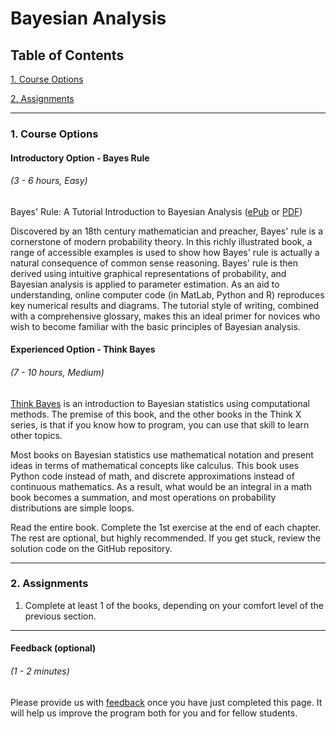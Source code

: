 # Bayesian Analysis

## Table of Contents
[1. Course Options](#section-a)

[2. Assignments](#section-b)

---

### <a name="section-a"></a>1. Course Options

#### Introductory Option - Bayes Rule
###### (3 - 6 hours, Easy)

Bayes' Rule: A Tutorial Introduction to Bayesian Analysis ([ePub](https://s3.amazonaws.com/ds-foundations/resources/bayesrule.epub) or [PDF](https://s3.amazonaws.com/ds-foundations/resources/bayesrule.pdf))

Discovered by an 18th century mathematician and preacher, Bayes' rule is a cornerstone of modern probability theory. In this richly illustrated book, a range of accessible examples is used to show how Bayes' rule is actually a natural consequence of common sense reasoning. Bayes' rule is then derived using intuitive graphical representations of probability, and Bayesian analysis is applied to parameter estimation. As an aid to understanding, online computer code (in MatLab, Python and R) reproduces key numerical results and diagrams. The tutorial style of writing, combined with a comprehensive glossary, makes this an ideal primer for novices who wish to become familiar with the basic principles of Bayesian analysis.

#### Experienced Option - Think Bayes
###### (7 - 10 hours, Medium)

[Think Bayes](http://greenteapress.com/wp/think-bayes/) is an introduction to Bayesian statistics using computational methods. The premise of this book, and the other books in the Think X series, is that if you know how to program, you can use that skill to learn other topics.

Most books on Bayesian statistics use mathematical notation and present ideas in terms of mathematical concepts like calculus. This book uses Python code instead of math, and discrete approximations instead of continuous mathematics. As a result, what would be an integral in a math book becomes a summation, and most operations on probability distributions are simple loops.

Read the entire book. Complete the 1st exercise at the end of each chapter. The rest are optional, but highly recommended. If you get stuck, review the solution code on the GitHub repository.

---

### <a name="section-b"></a>2. Assignments

1. Complete at least 1 of the books, depending on your comfort level of the previous section.

---

#### Feedback (optional)
###### (1 - 2 minutes)

Please provide us with [feedback](https://goo.gl/forms/gkWsYCSFXw2z40v33) once you have just completed this page. It will help us improve the program both for you and for fellow students.
